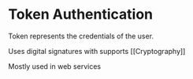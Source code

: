 # Token Authentication

Token represents the credentials of the user.

Uses digital signatures with supports [[Cryptography]]

Mostly used in web services
